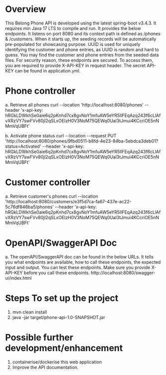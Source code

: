 Overview
========
This Belong Phone API is developed using the latest spring-boot v3.4.3. It requires min Java 17 LTS to compile and run. It provides the below endpoints. It listens on port 8080 and its context path is defined as /phones & /customers. 
When it starts up, the seeding records will be automatically pre-populated for showcasing purpose. UUID is used for uniquely identifying the customer and phone entries, as UUID is random and hard to guess. You may find the customer and phone entries from the seeded data files. 
For security reason, these endpoints are secured. To access them, you are required to provide X-API-KEY in request header. The secret API-KEY can be found in application.yml.

Phone controller
================
a. Retrieve all phones
   curl --location 'http://localhost:8080/phones' \--header 'x-api-key: hRGkLDWkhSe0aie6q2pKnhd7cx8gvNoY1mfuAW5eYR5llFEqAzq243f6cLlAfvXRzVY7swFVv80jl2qSLxOEIzH0V3NoM75QEWq0UaI3tJmui4KCcriOE5nNMmVqUBFt'

b. Activate phone status
   curl --location --request PUT 'http://localhost:8080/phones/9fbd0511-b8fd-4e23-84ba-5ebdca3deb01?status=Activated' \--header 'x-api-key: hRGkLDWkhSe0aie6q2pKnhd7cx8gvNoY1mfuAW5eYR5llFEqAzq243f6cLlAfvXRzVY7swFVv80jl2qSLxOEIzH0V3NoM75QEWq0UaI3tJmui4KCcriOE5nNMmVqUBFt'     

Customer controller
===================
a. Retrieve customer's phones
   curl --location 'http://localhost:8080/customers/e3f5d7ca-fa67-437e-ac22-5c76df846ba5/phones' \--header 'x-api-key: hRGkLDWkhSe0aie6q2pKnhd7cx8gvNoY1mfuAW5eYR5llFEqAzq243f6cLlAfvXRzVY7swFVv80jl2qSLxOEIzH0V3NoM75QEWq0UaI3tJmui4KCcriOE5nNMmVqUBFt'


OpenAPI/SwaggerAPI Doc
=======================
a.  The openAPI/SwaggerAPI doc can be found in the below URLs. It tells you what endpoints are available, how to call these endpoints, the expected input and output. You can test these endpoints. Make sure you provide X-API-KEY before you call these endpoints. 
    http://localhost:8080/swagger-ui/index.html


Steps To set up the project
===========================
1. mvn clean install
2. java -jar target/phone-api-1.0-SNAPSHOT.jar


Possible further development/enhancement 
=========================================
1. containerise/dockerise this web application
2. Improve the API documentation.